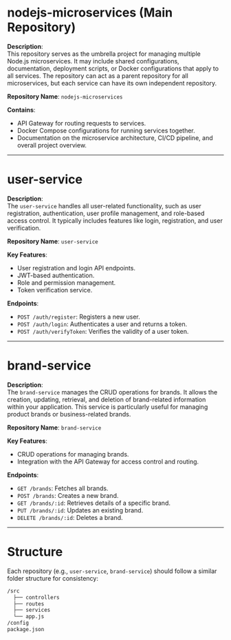 # nodejs-microservices (Main Repository)

**Description**:  
This repository serves as the umbrella project for managing multiple Node.js microservices. It may include shared configurations, documentation, deployment scripts, or Docker configurations that apply to all services. The repository can act as a parent repository for all microservices, but each service can have its own independent repository.

**Repository Name**: `nodejs-microservices`

**Contains**:
- API Gateway for routing requests to services.
- Docker Compose configurations for running services together.
- Documentation on the microservice architecture, CI/CD pipeline, and overall project overview.

---

# user-service

**Description**:  
The `user-service` handles all user-related functionality, such as user registration, authentication, user profile management, and role-based access control. It typically includes features like login, registration, and user verification.

**Repository Name**: `user-service`

**Key Features**:
- User registration and login API endpoints.
- JWT-based authentication.
- Role and permission management.
- Token verification service.

**Endpoints**:
- `POST /auth/register`: Registers a new user.
- `POST /auth/login`: Authenticates a user and returns a token.
- `POST /auth/verifyToken`: Verifies the validity of a user token.

---

# brand-service

**Description**:  
The `brand-service` manages the CRUD operations for brands. It allows the creation, updating, retrieval, and deletion of brand-related information within your application. This service is particularly useful for managing product brands or business-related brands.

**Repository Name**: `brand-service`

**Key Features**:
- CRUD operations for managing brands.
- Integration with the API Gateway for access control and routing.

**Endpoints**:
- `GET /brands`: Fetches all brands.
- `POST /brands`: Creates a new brand.
- `GET /brands/:id`: Retrieves details of a specific brand.
- `PUT /brands/:id`: Updates an existing brand.
- `DELETE /brands/:id`: Deletes a brand.

---

# Structure

Each repository (e.g., `user-service`, `brand-service`) should follow a similar folder structure for consistency:

```bash
/src
  ├── controllers
  ├── routes
  ├── services
  └── app.js
/config
package.json

